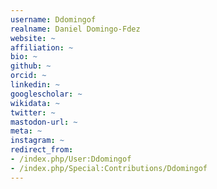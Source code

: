 ```yaml
---
username: Ddomingof
realname: Daniel Domingo-Fdez
website: ~
affiliation: ~
bio: ~
github: ~
orcid: ~
linkedin: ~
googlescholar: ~
wikidata: ~
twitter: ~
mastodon-url: ~
meta: ~
instagram: ~
redirect_from:
- /index.php/User:Ddomingof
- /index.php/Special:Contributions/Ddomingof
---
```

